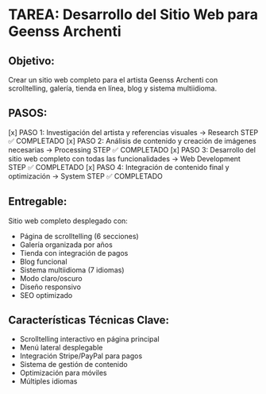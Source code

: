 # TAREA: Desarrollo del Sitio Web para Geenss Archenti

## Objetivo: 
Crear un sitio web completo para el artista Geenss Archenti con scrolltelling, galería, tienda en línea, blog y sistema multiidioma.

## PASOS:
[x] PASO 1: Investigación del artista y referencias visuales → Research STEP ✅ COMPLETADO
[x] PASO 2: Análisis de contenido y creación de imágenes necesarias → Processing STEP ✅ COMPLETADO
[x] PASO 3: Desarrollo del sitio web completo con todas las funcionalidades → Web Development STEP ✅ COMPLETADO
[x] PASO 4: Integración de contenido final y optimización → System STEP ✅ COMPLETADO

## Entregable: 
Sitio web completo desplegado con:
- Página de scrolltelling (6 secciones)
- Galería organizada por años
- Tienda con integración de pagos
- Blog funcional
- Sistema multiidioma (7 idiomas)
- Modo claro/oscuro
- Diseño responsivo
- SEO optimizado

## Características Técnicas Clave:
- Scrolltelling interactivo en página principal
- Menú lateral desplegable
- Integración Stripe/PayPal para pagos
- Sistema de gestión de contenido
- Optimización para móviles
- Múltiples idiomas